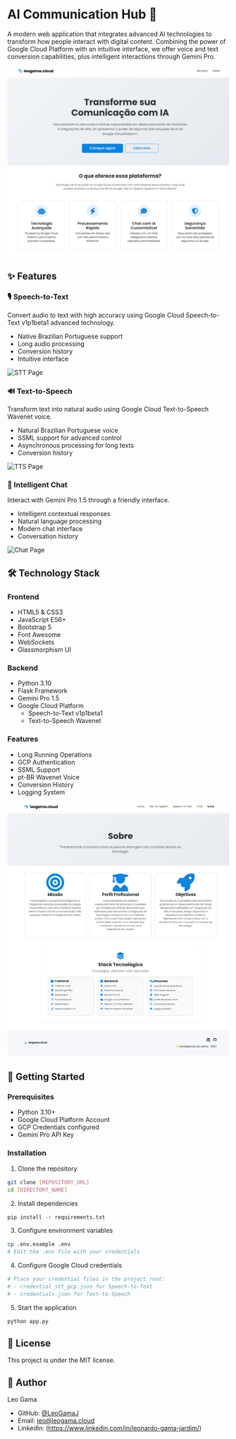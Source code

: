 # AI Communication Hub 🚀

A modern web application that integrates advanced AI technologies to transform how people interact with digital content. Combining the power of Google Cloud Platform with an intuitive interface, we offer voice and text conversion capabilities, plus intelligent interactions through Gemini Pro.

![Home Page](./assets/home.png)

## ✨ Features

### 🎙️ Speech-to-Text
Convert audio to text with high accuracy using Google Cloud Speech-to-Text v1p1beta1 advanced technology.
- Native Brazilian Portuguese support
- Long audio processing
- Conversion history
- Intuitive interface

![STT Page](./assets/stt.png)

### 🔊 Text-to-Speech
Transform text into natural audio using Google Cloud Text-to-Speech Wavenet voice.
- Natural Brazilian Portuguese voice
- SSML support for advanced control
- Asynchronous processing for long texts
- Conversion history

![TTS Page](./assets/tts.png)

### 🤖 Intelligent Chat
Interact with Gemini Pro 1.5 through a friendly interface.
- Intelligent contextual responses
- Natural language processing
- Modern chat interface
- Conversation history

![Chat Page](./assets/chat.png)

## 🛠️ Technology Stack

### Frontend
- HTML5 & CSS3
- JavaScript ES6+
- Bootstrap 5
- Font Awesome
- WebSockets
- Glassmorphism UI

### Backend
- Python 3.10
- Flask Framework
- Gemini Pro 1.5
- Google Cloud Platform
  - Speech-to-Text v1p1beta1
  - Text-to-Speech Wavenet

### Features
- Long Running Operations
- GCP Authentication
- SSML Support
- pt-BR Wavenet Voice
- Conversion History
- Logging System

![About Page](./assets/about.png)

## 🚀 Getting Started

### Prerequisites
- Python 3.10+
- Google Cloud Platform Account
- GCP Credentials configured
- Gemini Pro API Key

### Installation

1. Clone the repository
```bash
git clone [REPOSITORY_URL]
cd [DIRECTORY_NAME]
```

2. Install dependencies
```bash
pip install -r requirements.txt
```

3. Configure environment variables
```bash
cp .env.example .env
# Edit the .env file with your credentials
```

4. Configure Google Cloud credentials
```bash
# Place your credential files in the project root:
# - credential_stt_gcp.json for Speech-to-Text
# - credentials.json for Text-to-Speech
```

5. Start the application
```bash
python app.py
```

## 📝 License

This project is under the MIT license.

## 👤 Author

Leo Gama
- GitHub: [@LeoGamaJ](https://github.com/LeoGamaJ)
- Email: leo@leogama.cloud 
- LinkedIn: (https://www.linkedin.com/in/leonardo-gama-jardim/)

